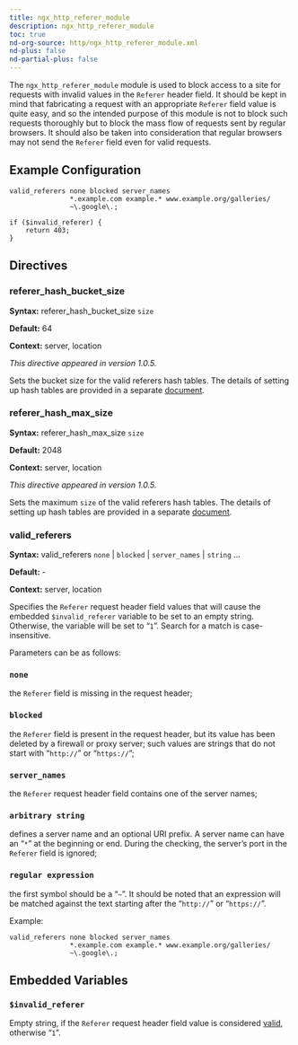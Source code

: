 ```yaml
---
title: ngx_http_referer_module
description: ngx_http_referer_module
toc: true
nd-org-source: http/ngx_http_referer_module.xml
nd-plus: false
nd-partial-plus: false
---
```



<!--
      ********************************************************************************
      🛑 WARNING: AUTOGENERATED FILE - DO NOT EDIT 🛑 This Markdown file was
      automatically generated from the source XML documentation. Any manual
      changes made directly to this file will be overwritten. To request or
      suggest changes, please edit the source XML files instead.
      https://github.com/nginx/nginx.org/tree/main/xml/en
      ********************************************************************************
      -->


The `ngx_http_referer_module` module is used to block
access to a site for requests with invalid values in the
`Referer` header field.
It should be kept in mind that fabricating a request with an appropriate
`Referer` field value is quite easy, and so the intended
purpose of this module is not to block such requests thoroughly but to block
the mass flow of requests sent by regular browsers.
It should also be taken into consideration that regular browsers may
not send the `Referer` field even for valid requests.
## Example Configuration


```nginx
valid_referers none blocked server_names
               *.example.com example.* www.example.org/galleries/
               ~\.google\.;

if ($invalid_referer) {
    return 403;
}

```

## Directives

### referer_hash_bucket_size

**Syntax:** referer_hash_bucket_size `size`

**Default:** 64

**Context:** server, location

_This directive appeared in version 1.0.5._


Sets the bucket size for the valid referers hash tables.
The details of setting up hash tables are provided in a separate
[document](/nginx/module-reference/../hash).
### referer_hash_max_size

**Syntax:** referer_hash_max_size `size`

**Default:** 2048

**Context:** server, location

_This directive appeared in version 1.0.5._


Sets the maximum `size` of the valid referers hash tables.
The details of setting up hash tables are provided in a separate
[document](/nginx/module-reference/../hash).
### valid_referers

**Syntax:** valid_referers `none` | `blocked` | `server_names` | `string` ...

**Default:** -

**Context:** server, location


Specifies the `Referer` request header field values
that will cause the embedded `$invalid_referer` variable to
be set to an empty string.
Otherwise, the variable will be set to “`1`”.
Search for a match is case-insensitive.

Parameters can be as follows:


### ``none``


the `Referer` field is missing in the request header;



### ``blocked``


the `Referer` field is present in the request header,
but its value has been deleted by a firewall or proxy server;
such values are strings that do not start with
“`http://`” or “`https://`”;



### ``server_names``


the `Referer` request header field contains
one of the server names;



### `arbitrary string`


defines a server name and an optional URI prefix.
A server name can have an “`*`” at the beginning or end.
During the checking, the server’s port in the `Referer` field
is ignored;



### `regular expression`


the first symbol should be a “`~`”.
It should be noted that an expression will be matched against
the text starting after the “`http://`”
or “`https://`”.




Example:

```nginx
valid_referers none blocked server_names
               *.example.com example.* www.example.org/galleries/
               ~\.google\.;

```

## Embedded Variables



### ``$invalid_referer``


Empty string, if the `Referer` request header field
value is considered
[valid](#valid_referers), otherwise “`1`”.




